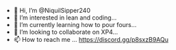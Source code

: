 - 👋 Hi, I’m @NiquilSipper240
- 👀 I’m interested in lean and coding...
- 🌱 I’m currently learning how to pour fours...
- 💞️ I’m looking to collaborate on XP4...
- 📫 How to reach me ... https://discord.gg/p8sxzB9AQu
<!---
NiquilSipper240/NiquilSipper240 is a ✨ special ✨ repository because its `README.md` (this file) appears on your GitHub profile.
You can click the Preview link to take a look at your changes.
--->
